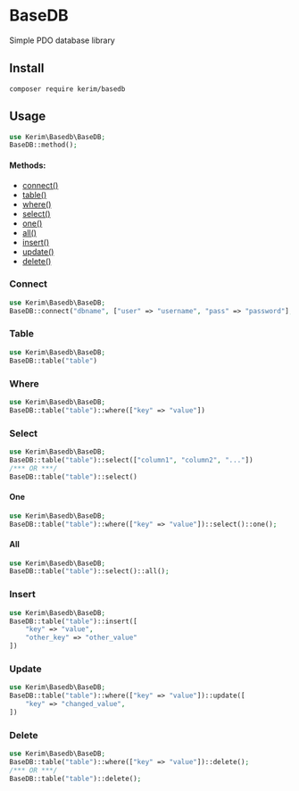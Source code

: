 # BaseDB
Simple PDO database library

## Install
```shell
composer require kerim/basedb
```

## Usage
```php
use Kerim\Basedb\BaseDB;
BaseDB::method();
```

#### Methods:
- [connect()](#connect)
- [table()](#table)
- [where()](#where)
- [select()](#select)
- [one()](#one)
- [all()](#all)
- [insert()](#insert)
- [update()](#update)
- [delete()](#delete)

### Connect
```php
use Kerim\Basedb\BaseDB;
BaseDB::connect("dbname", ["user" => "username", "pass" => "password"], "host", "charset")
```

### Table
```php
use Kerim\Basedb\BaseDB;
BaseDB::table("table")
```

### Where
```php
use Kerim\Basedb\BaseDB;
BaseDB::table("table")::where(["key" => "value"])
```

### Select
```php
use Kerim\Basedb\BaseDB;
BaseDB::table("table")::select(["column1", "column2", "..."])
/*** OR ***/
BaseDB::table("table")::select()
```

#### One
```php
use Kerim\Basedb\BaseDB;
BaseDB::table("table")::where(["key" => "value"])::select()::one();
```

#### All
```php
use Kerim\Basedb\BaseDB;
BaseDB::table("table")::select()::all();
```

### Insert
```php
use Kerim\Basedb\BaseDB;
BaseDB::table("table")::insert([
    "key" => "value",
    "other_key" => "other_value"
])
```

### Update
```php
use Kerim\Basedb\BaseDB;
BaseDB::table("table")::where(["key" => "value"])::update([
    "key" => "changed_value",
])
```

### Delete
```php
use Kerim\Basedb\BaseDB;
BaseDB::table("table")::where(["key" => "value"])::delete();
/*** OR ***/
BaseDB::table("table")::delete();
```
